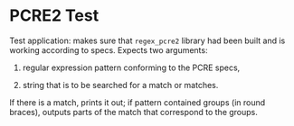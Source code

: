 
PCRE2 Test
==========

Test application: makes sure that `regex_pcre2` library had been built and is 
working according to specs. Expects two arguments:

1. regular expression pattern conforming to the PCRE specs,

2. string that is to be searched for a match or matches.

If there is a match, prints it out; if pattern contained groups (in round 
braces), outputs parts of the match that correspond to the groups.
